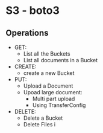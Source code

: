 # S3 - boto3 
## Operations
* GET:
  * List all the Buckets
  * List all documents in a Bucket
* CREATE:
  * create a new Bucket
* PUT:
  * Upload a Document
  * Upoad large document:
    * Multi part upload
    * Using TransferConfig
* DELETE:
  * Delete a Bucket
  * Delete Files i